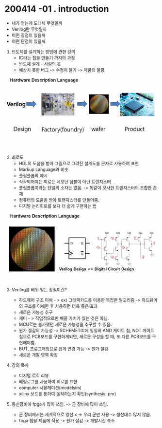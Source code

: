 # 200414 -01 . introduction

- 내가 얻는게 도대체 무엇일까
- Verilog란 무엇일까
- 어떤 장점이 있을까
- 어떤 단점이 있을까





1. 반도체를 설계하는 방법에 관한 강의
   - IC라는 칩을 만들기 까지의 과정
   - 반도체 설계 - 사람의 몫
   - 예상치 못한 버그 -> 수정이 불가 -> 제품의 불량

![image-20200414013135430](200414%20-01%20.%20introduction.assets/image-20200414013135430.png)

​	

2. 회로도
   - HDL의 도움을 받아 그림으로 그려진 설계도를 문자로 사용하여 표현
   - Markup Language와 비슷
   - 플립플롭의 예시
   - 식각되어지는 회로는 네모난 심볼이 아닌 트랜지스터
   - 플립플롭이라는 단일의 소자는 없음. -> 똑같이 모사한 트랜지스터의 조합만 존재
   - 컴퓨터의 도움을 받아 트랜지스터를 만들어줌.
   - 디지털 논리회로를 보다 더 쉽게 구현하는 법

![image-20200414013334630](200414%20-01%20.%20introduction.assets/image-20200414013334630.png)





3. Verilog를 배워 얻는 장점이란?
   - 하드웨어 구조 이해 - > ex) 그래픽카드를 이용한 복잡한 알고리즘 -> 하드웨어의 구조를 이해한 후 사용하면 더욱 좋은 효과
   - 새로운 가능성 추구
   - 재미 - > 직업적으로만 배울 가치가 있는 것은 아님.
   - MCU로는 불가했던 새로운 가능성을 추구할 수 있음.
   - 원가 절감의 가능성 -> SCHEMETIC에 일일히 AND 게이트 칩, NOT 게이트 칩으로 PCB보드를 구현하게되면, 새로운 구성을 할 때, 또 다른 PCB보드를 구현해야함.
   - BUT, 프로그래밍으로 쉽게 변경 가능 -> 원가 절감
   - 새로운 개발 영역 확장



4. 강의 목차
   - 디지털 로직 리뷰
   - 베릴로그를 사용하여 회로를 표현
   - computer 시뮬레이션(modelsim)
   - xilinx  보드를 통하여 동작하는지 확인(synthesis, pnr)





5. 통신장비에 fpga가 많이 쓰임. -> 군 장비에 많이 쓰임.
   - 군 장비에서는 세계적으로 양산 x -> 우리 군만 사용 -> 생산대수 많지 않음.
   - fpga 칩을 제품에 적용 -> 원가 절감 -> 개발시간 축소